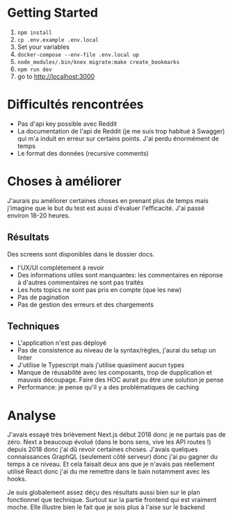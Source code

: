 # Getting Started
1. `npm install`
2. `cp .env.example .env.local`
3. Set your variables
3. `docker-compose --env-file .env.local up`
4. `node_modules/.bin/knex migrate:make create_bookmarks`
5. `npm run dev`
6. go to <http://localhost:3000>

# Difficultés rencontrées
* Pas d'api key possible avec Reddit
* La documentation de l'api de Reddit (je me suis trop habitué à Swagger) qui m'a induit en erreur sur certains points. J'ai perdu énormément de temps
* Le format des données (recursive comments)

# Choses à améliorer
J'aurais pu améliorer certaines choses en prenant plus de temps mais j'imagine que le but du test est aussi d'évaluer l'efficacité.
J'ai passé environ 18-20 heures.

## Résultats
Des screens sont disponibles dans le dossier docs.

* l'UX/UI complétement à revoir
* Des informations utiles sont manquantes: les commentaires en réponse à d'autres commentaires ne sont pas traités
* Les hots topics ne sont pas pris en compte (que les new)
* Pas de pagination
* Pas de gestion des erreurs et des chargements

## Techniques
* L'application n'est pas déployé
* Pas de consistence au niveau de la syntax/règles, j'aurai du setup un linter
* J'utilise le Typescript mais j'utilise quasiment aucun types
* Manque de réusabilité avec les composants, trop de dupplication et mauvais découpage. Faire des HOC aurait pu être une solution je pense
* Performance: je pense qu'il y a des problématiques de caching

# Analyse
J'avais essayé très brièvement Next.js début 2018 donc je ne partais pas de zéro.
Next a beaucoup évolué (dans le bons sens, vive les API routes !) depuis 2018 donc j'ai dû revoir certaines choses.
J'avais quelques connaissances GraphQL (seulement côté serveur) donc j'ai pu gagner du temps à ce niveau.
Et cela faisait deux ans que je n'avais pas réellement utilisé React donc j'ai du me remettre dans le bain notamment avec les hooks.

Je suis globalement assez déçu des résultats aussi bien sur le plan fonctionnel que technique. 
Surtout sur la partie frontend qui est vraiment moche.
Elle illustre bien le fait que je sois plus à l'aise sur le backend